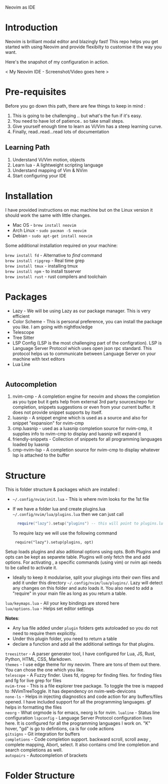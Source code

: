
Neovim as IDE

# Introduction
Neovim is brilliant modal editor and blazingly fast!
This repo helps you get started with using Neovim and provide flexibilty to customise it the way you want.

Here's the snapshot of my configuration in action.

< My Neovim IDE - Screenshot/Video goes here >




# Pre-requisites 
Before you go down this path, there are few things to keep in mind :

1. This is going to be challenging .. but what's the fun if it's easy.
2. You need to have lot of patience.. so take small steps.
3. Give yourself enough time to learn as Vi/Vim has a steep learning curve.
4. Finally, read..read...read lots of documentation
   

## Learning Path

1. Understand Vi/Vim motion, objects
2. Learn lua - A lightweight scripting language
3. Understand mapping of Vim & NVim 
4. Start configuring your IDE


# Installation
I have provided instructions on mac machine but on the Linux version it should work the same with little changes.

* Mac OS     - `brew install neovim`
* Arch Linux - `sudo pacman -S neovim`
* Debian     - `sudo apt-get install neovim`

Some additional installation required on your machine:

`brew install fd` - Alternative to *find* command  
`brew install ripgrep` - Real time grep  
`brew install tmux` - installing tmux   
`brew install npm` - to install tsserver  
`brew install rust` - rust compilers and toolchain  


# Packages 
  - Lazy - We will be using Lazy as our package manager. This is very efficient 
  - Color Scheme - This is personal preference, you can install the package you like. I am going with nightfox/edge
  - Telescope
  - Tree Sitter
  - LSP Config (LSP is the most challenging part of the configration). LSP is Language Server Protocol which uses open json rpc standard. This protocol helps us to communicate between Language Server on your machine with text editors  
  - Lua Line
   
<image>

## Autocompletion
1. nvim-cmp - A completion engine for neovim and shows the completion as you type but it gets help from external 3rd party sources/repo for completion, snippets suggestions or even from your current buffer. It does not provide snippet supports by itself.
2. luasnip - A snippet engine which is used as a source and also for snippet "expansion" for nvim-cmp
3. cmp.luasnip - used as a luasnip completion source for nvim-cmp, it supplies info to nvim-cmp to display and luasnip will expand it
4. friendly-snippets - Collection of snippets for all programming languages loaded by luasnip
5. cmp-nvim-lsp - A completion source for nvim-cmp to display whatever lsp is attached to the buffer


# Structure 

This is folder structure & packages which are installed :  

- `~/.config/nvim/init.lua` - This is where nvim looks for the 1st file
- If we have a folder lua and create plugins.lua `~/.config/nvim/lua/plugins.lua` then we can just call
  ```lua
    require("lazy").setup("plugins") -- this will point to plugins.lua file 
  ```

  To require lazy we will use the following command
   ```vim
    require("lazy").setup(plugins, opt)
   ```
Setup loads plugins and also aditional options using opts. Both Plugins and opts can be kept as separete table. 
Plugins will only fetch the and add options. For activating , a specific commands (using vim) or nvim api needs to be called to activate it.

- Ideally to keep it modularise, split your plugings into their own files and add it under this directory  `~/.config/nvim/lua/plugins/`.
 Lazy will detect any changes on this folder and auto loads it. You also need to add a "require" in your main file as long as you return a table.



`lua/keymaps.lua`   - All your key bindings are stored here  
`lua/options.lua`   - Helps set editor settings  

**Notes**: 
- Any lua file added under `plugin` folders gets autoloaded so you do not need to require them explicitly.
- Under this plugin folder, you need to return a table
- declare a function and add all the additional settings for that plugins.


`treesitter`     - A parser generator tool, I have configured for Lua, JS, Rust, Python, HTML, CSS, Markdown.  
`themes`         - I use edge theme for my neovim. There are tons of them out there. You can chose the one which you like.     
`telescope`      - A Fuzzy finder. Uses fd, ripgrep for finding files. <C-p> for finding files and <leader>fg for live grep for files  
`nvim-tree`      - This is a file explorer tree package. To toggle the tree <C-n> is mapped to :NVimTreeToggle.  It has dependency on nvim-web-devicons  
`none-ls`        - Helps in injecting diagnostics and code action for any buffers/files opened. I have included support for all the programming languages. <leader>gf helps in formatting the files  
`neorg`          - What orgmode is for emacs, neorg is for nvim. 
`lualine`        - Status line configuration 
`lspconfig`      - Language Server Protocol configuration lives here. It is configured for all the programming languages I work on. "K" hover, "gd" is go to defintions, <leader>ca is for code actions   
`gitsigns`       - Git integration for buffers  
`completions`    - Code completion support. <C-b> backward scroll, <C-f> scroll away , <C-Space> complete mapping, <C-e> Abort, <CR> select. It also contains cmd line completion and search completions as well.    
`autopairs`      - Autocompletion of brackets  



# Folder Structure







## 
